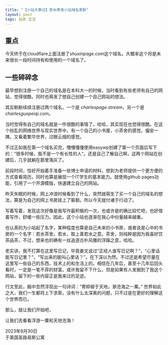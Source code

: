 ```yaml
---
title: "【小站大事记】若水茶舍小站域名更新"
layout: post
tags: 站务 生活
---
```


## 重点

今天终于在cloudflare上面注册了*shuxinpage.com*这个域名。大概率这个将是未来很长一段时间持有和使用的一个域名了。

## 一些碎碎念

最早想到注册一个自己的域名是在本科大一的时候，当时看到有些老师有自己的网站，觉得很酷，同时也萌发了想自己创建一个自己网站的想法。

其实断断续续注册过两个域名，一个是 *charlespage.stream*，另一个是 *charlesguopeiqi.com*。

当时觉得有自己的域名就是一件很酷的事情了。哈哈，其实现在也觉得很酷。在这个纷乱的网络世界与现实世界中，有一个自己的小书屋，小茶舍的感觉。偏安一隅，又看着繁华世界，过眼云烟的感觉。

<!--more-->

不过正如我在第一个域名买完，懵懵懂懂使用easywp创建了第一个页面后写下的：“很多时候，我不是一个有长性的人“。还是自己了解自己啊，这两个网站在创建后，几乎就躺在那里落灰了。

前段时间，恰好开始着手准备一些博士申请的材料，想到为老师提供一个更方便的方式查看简历，同时也算是展现一个IT学生的基本能力。就使用github pages功能，引用了一个开源模版，快速建立自己的网站。

昨天失眠的时候，网上冲浪时候看到了什么，突然就萌生了买一个自己的域名的想法，算是为自己的网上书房挂上了匾额。所以今天就付诸于行动了。

写着写着，发现这次好像是我写作最积极的一次，也或许是的确比较忙吧，也好借着写作，舒缓一些压力。因此，这个小站也逐渐在我心中份量越来越重。

也认真的为小站起了名字，某种程度也算是自己未来的小书房，或者说是心中的书房的一个名字：若水茶舍。若水，取上善若水之意。茶舍，则纯粹是因为我喜好饮茶品茶，不过，想来也的确有一丝追逐古朴风雅的浮躁之意，哈哈。

老实讲，我不打算在这里写日记，毕竟姜文说过“正经人谁写日记啊？”，“心里话能写日记里？”，“写出来的能叫心里话？”。在下深以为然。不过还是希望尽量在这里写一些自己的东西，技术上的和生活上的。相信在几年后，甚至十几年后回头看时，一定是一笔不菲的财富。或许我留不下什么，但是如果有人发掘到了我这个网站，留下的一些内容正是我来过的足迹。

行文至此，脑中忽然浮现出一句诗词：“寄蜉蝣于天地，渺沧海之一粟。” 世界如此之大，我们一生都将上下求索，没有什么太深奥的问题，只不过是在更好的理解这个世界而已。

那么，就让我们开始吧，

让我们去看看浮游一粟和天地沧海！

 
2023年9月30日  
于美国圣路易斯公寓